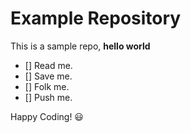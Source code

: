 # Example Repository
This is a sample repo, **hello world**

- [] Read me.
- [] Save me.
- [] Folk me.
- [] Push me.

Happy Coding! :smiley: